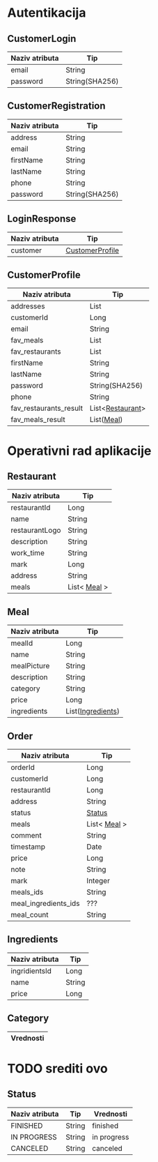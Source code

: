 # Autentikacija

## CustomerLogin
| Naziv atributa | Tip            |
|----------------|----------------|
| email          | String         |
| password       | String(SHA256) |

## CustomerRegistration
| Naziv atributa | Tip            |
|----------------|----------------|
| address        | String         |
| email          | String         |
| firstName      | String         |
| lastName       | String         |
| phone          | String         |
| password       | String(SHA256) |

## LoginResponse
| Naziv atributa | Tip                                 |
|----------------|-------------------------------------|
| customer       | [CustomerProfile](#customerprofile) |

## CustomerProfile
| Naziv atributa         | Tip                             |
|------------------------|---------------------------------|
| addresses              | List<String>                    |
| customerId             | Long                            |
| email                  | String                          |
| fav_meals              | List<String>                    |
| fav_restaurants        | List<String>                    |
| firstName              | String                          |
| lastName               | String                          |
| password               | String(SHA256)                  |
| phone                  | String                          |
| fav_restaurants_result | List<[Restaurant](#restaurant)> |
| fav_meals_result       | List([Meal](#Meal))             |

# Operativni rad aplikacije

## Restaurant
| Naziv atributa | Tip                   |
|----------------|-----------------------|
| restaurantId   | Long                  |
| name           | String                |
| restaurantLogo | String                |
| description    | String                |
| work_time      | String                |
| mark           | Long                  |
| address        | String                |
| meals          | List< [Meal](#meal) > |

## Meal
| Naziv atributa | Tip                               |
|----------------|-----------------------------------|
| mealId         | Long                              |
| name           | String                            |
| mealPicture    | String                            |
| description    | String                            |
| category       | String                            |
| price          | Long                              |
| ingredients    | List([Ingredients](#ingredients)) |

## Order
| Naziv atributa       | Tip                   |
|----------------------|-----------------------|
| orderId              | Long                  |
| customerId           | Long                  |
| restaurantId         | Long                  |
| address              | String                |
| status               | [Status](#status)     |
| meals                | List< [Meal](#meal) > |
| comment              | String                |
| timestamp            | Date                  |
| price                | Long                  |
| note                 | String                |
| mark                 | Integer               |
| meals_ids            | String                |
| meal_ingredients_ids | ???                   |
| meal_count           | String                |


## Ingredients
| Naziv atributa | Tip    |
|----------------|--------|
| ingridientsId  | Long   |
| name           | String |
| price          | Long   |

## Category
| Vrednosti    |
|--------------|
# TODO srediti ovo

## Status
| Naziv atributa | Tip    | Vrednosti   |
|----------------|--------|-------------|
| FINISHED       | String | finished    |
| IN PROGRESS    | String | in progress |
| CANCELED       | String | canceled    |
